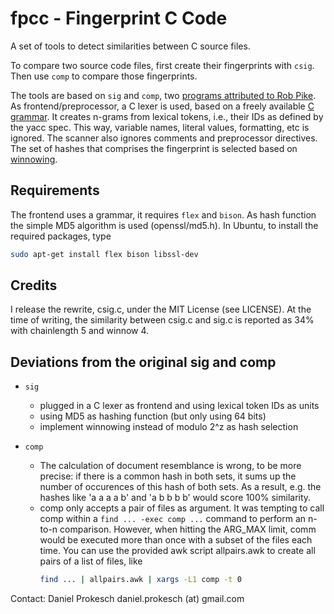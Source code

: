 
fpcc - Fingerprint C Code
=========================

A set of tools to detect similarities between C source files.

To compare two source code files, first create their fingerprints with `csig`.
Then use `comp` to compare those fingerprints.

The tools are based on `sig` and `comp`, two [programs attributed to Rob
Pike][1].
As frontend/preprocessor, a C lexer is used, based on a freely available
[C grammar][2].  It creates n-grams from lexical tokens, i.e., their IDs as
defined by the yacc spec. This way, variable names, literal values, formatting,
etc is ignored. The scanner also ignores comments and preprocessor directives.
The set of hashes that comprises the fingerprint is selected based on
[winnowing][3].


Requirements
------------
The frontend uses a grammar, it requires `flex` and `bison`.
As hash function the simple MD5 algorithm is used (openssl/md5.h).
In Ubuntu, to install the required packages, type
```bash
sudo apt-get install flex bison libssl-dev
```

Credits
-------
I release the rewrite, csig.c, under the MIT License (see LICENSE).
At the time of writing, the similarity between csig.c and sig.c
is reported as 34% with chainlength 5 and winnow 4.


Deviations from the original sig and comp
-----------------------------------------

* `sig`
  - plugged in a C lexer as frontend and using lexical token IDs as units
  - using MD5 as hashing function (but only using 64 bits)
  - implement winnowing instead of modulo 2^z as hash selection

* `comp`
  - The calculation of document resemblance is wrong, to be more precise:
    if there is a common hash in both sets, it sums up the number
    of occurences of this hash of both sets.
    As a result, e.g. the hashes like 'a a a a b' and 'a b b b b' would
    score 100% similarity.
  - comp only accepts a pair of files as argument. It was tempting to
    call comp within a `find ... -exec comp ...` command to perform an
    n-to-n comparison. However, when hitting the ARG_MAX limit, comm would be
    executed more than once with a subset of the files each time.
    You can use the provided awk script allpairs.awk to create all pairs of a
    list of files, like
    ```bash
    find ... | allpairs.awk | xargs -L1 comp -t 0
    ```


Contact: Daniel Prokesch
  daniel.prokesch (at) gmail.com

[1]: http://www.cs.usyd.edu.au/~scilect/sherlock/
[2]: http://www.quut.com/c/ANSI-C-grammar-l-2011.html
[3]: https://theory.stanford.edu/~aiken/publications/papers/sigmod03.pdf
